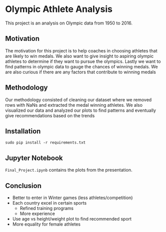 # Olympic Athlete Analysis
This project is an analysis on Olympic data from 1950 to 2016. 

## Motivation
The motivation for this project is to help coaches in choosing athletes that are likely to win medals. We also want to give insight to aspiring olympic athletes to determine if they want to pursue the olympics. Lastly we want to find patterns in olympic data to gauge the chances of winning medals. We are also curious if there are any factors that contribute to winning medals 

## Methodology
Our methodology consisted of cleaning our dataset where we removed rows with NaNs and extracted the medal winning athletes. We also visualized our data and analyzed our plots to find patterns and eventually give recommendations based on the trends

## Installation
```
sudo pip install -r requirements.txt
```
## Jupyter Notebook
`Final_Project.ipynb` contains the plots from the presentation.

## Conclusion
- Better to enter in Winter games (less athletes/competition)
- Each country excel in certain sports
  - Refined training programs
  - More experience 
- Use age vs height/weight plot to find recommended sport
- More equality for female athletes
